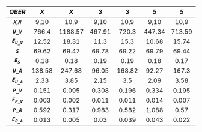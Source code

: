 | ***QBER***                | ***X*** | ***X*** | ***3*** | ***3*** | ***5*** | ***5*** | ***7*** | ***7*** |
|:-------------------------:|:-------:|:-------:|:-------:|:-------:|:-------:|:-------:|:-------:|:-------:|
| ***`K`,`N`***             | 9,10    | 10,9    | 9,10    | 10,9    | 9,10    | 10,9    | 9,10    | 10,9    |
| ***`U_V`***               | 766.4   | 1188.57 | 467.91  | 720.3   | 447.34  | 713.59  | 477.49  | 706.96  |
| ***`E`<sub>`U_V`</sub>*** | 12.52   | 18.31   | 11.3    | 15.3    | 10.68   | 15.74   | 10.77   | 15.35   |
| ***`S`***                 | 69.62   | 69.47   | 69.78   | 69.22   | 69.79   | 69.44   | 69.64   | 69.15   |
| ***`E`<sub>`S`</sub>***   | 0.18    | 0.18    | 0.19    | 0.19    | 0.18    | 0.17    | 0.18    | 0.18    |
| ***`U_A`***               | 138.58  | 247.68  | 96.05   | 168.82  | 92.27   | 167.3   | 99.32   | 166.82  |
| ***`E`<sub>`U_A`</sub>*** | 2.33    | 3.85    | 2.15    | 3.5     | 2.09    | 3.58    | 2.11    | 3.45    |
| ***`P_V`***               | 0.151   | 0.095   | 0.308   | 0.196   | 0.334   | 0.195   | 0.297   | 0.211   |
| ***`E`<sub>`P_V`</sub>*** | 0.003   | 0.002   | 0.011   | 0.011   | 0.014   | 0.007   | 0.012   | 0.017   |
| ***`P_A`***               | 0.592   | 0.317   | 0.983   | 0.582   | 1.088   | 0.57    | 0.963   | 0.654   |
| ***`E`<sub>`P_A`</sub>*** | 0.013   | 0.005   | 0.03    | 0.039   | 0.043   | 0.022   | 0.039   | 0.081   |
